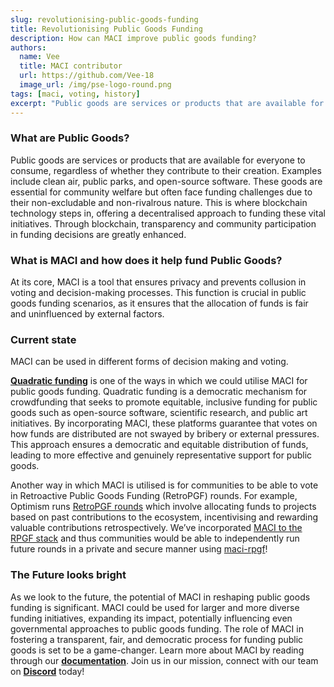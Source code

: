 ```yaml
---
slug: revolutionising-public-goods-funding
title: Revolutionising Public Goods Funding
description: How can MACI improve public goods funding?
authors:
  name: Vee
  title: MACI contributor
  url: https://github.com/Vee-18
  image_url: /img/pse-logo-round.png
tags: [maci, voting, history]
excerpt: "Public goods are services or products that are available for everyone to consume, regardless of whether they contribute to their creation. Examples include clean air, public parks, and open-source software. These goods are essential for community welfare but often face funding challenges due to their non-excludable and non-rivalrous nature. This is where blockchain technology steps in, offering a decentralised approach to funding these vital initiatives. Through blockchain, transparency and community participation in funding decisions are greatly enhanced."
---
```


### What are Public Goods?

Public goods are services or products that are available for everyone to consume, regardless of whether they contribute to their creation. Examples include clean air, public parks, and open-source software. These goods are essential for community welfare but often face funding challenges due to their non-excludable and non-rivalrous nature. This is where blockchain technology steps in, offering a decentralised approach to funding these vital initiatives. Through blockchain, transparency and community participation in funding decisions are greatly enhanced.

### What is MACI and how does it help fund Public Goods?

At its core, MACI is a tool that ensures privacy and prevents collusion in voting and decision-making processes. This function is crucial in public goods funding scenarios, as it ensures that the allocation of funds is fair and uninfluenced by external factors.

### Current state

MACI can be used in different forms of decision making and voting.

[**Quadratic funding**](/docs/use-cases/public-goods-funding/quadratic-funding/how-it-works) is one of the ways in which we could utilise MACI for public goods funding. Quadratic funding is a democratic mechanism for crowdfunding that seeks to promote equitable, inclusive funding for public goods such as open-source software, scientific research, and public art initiatives. By incorporating MACI, these platforms guarantee that votes on how funds are distributed are not swayed by bribery or external pressures. This approach ensures a democratic and equitable distribution of funds, leading to more effective and genuinely representative support for public goods.

Another way in which MACI is utilised is for communities to be able to vote in Retroactive Public Goods Funding (RetroPGF) rounds. For example, Optimism runs [RetroPGF rounds](https://app.optimism.io/retropgf) which involve allocating funds to projects based on past contributions to the ecosystem, incentivising and rewarding valuable contributions retrospectively. We’ve incorporated [MACI to the RPGF stack](https://gov.optimism.io/t/building-a-private-on-chain-implementation-for-retropgf/7733) and thus communities would be able to independently run future rounds in a private and secure manner using [maci-rpgf](https://github.com/privacy-scaling-explorations/maci-rpgf)!

### The Future looks bright

As we look to the future, the potential of MACI in reshaping public goods funding is significant. MACI could be used for larger and more diverse funding initiatives, expanding its impact, potentially influencing even governmental approaches to public goods funding. The role of MACI in fostering a transparent, fair, and democratic process for funding public goods is set to be a game-changer. Learn more about MACI by reading through our [**documentation**](https://maci.pse.dev/docs/introduction). Join us in our mission, connect with our team on [**Discord**](https://discord.com/invite/sF5CT5rzrR) today!

